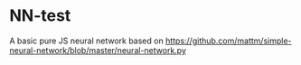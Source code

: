 # NN-test

A basic pure JS neural network based on https://github.com/mattm/simple-neural-network/blob/master/neural-network.py
